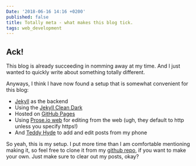 ```yaml
---
Date: '2018-06-16 14:16 +0200'
published: false
title: Totally meta - what makes this blog tick.
tags: web_development
---
```

## Ack!

This blog is already succeeding in nomming away at my time. And I just wanted to quickly write about something totally different.

Anyways, I think I have now found a setup that is somewhat convenient for this blog:
- [Jekyll](https://jekyllrb.com/) as the backend
- Using the [Jekyll Clean Dark](https://github.com/streetturtle/jekyll-clean-dark)
- Hosted on [GitHub Pages](https://pages.github.com/) 
- Using [Prose.io web](https://prose.io) for editing from the web (ugh, they default to http unless you specify https!)
- And [Teddy Hyde](https://play.google.com/store/apps/details?id=com.EditorHyde.app&hl=en) to add and edit posts from my phone

So yeah, this is my setup. I put more time than I am comfortable mentioning making it, so feel free to clone it from my [github repo](https://github.com/fkopp81/fkopp81.github.io), if you want to make your own. Just make sure to clear out my posts, okay?